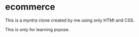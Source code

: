 # ecommerce

This is a myntra clone created by me using only HTMl and CSS.

This is only for learning prpose.
